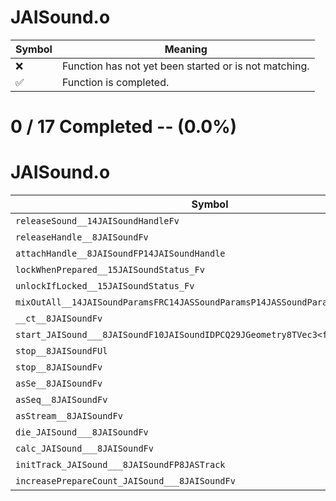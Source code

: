 # JAISound.o
| Symbol | Meaning 
| ------------- | ------------- 
| :x: | Function has not yet been started or is not matching. 
| :white_check_mark: | Function is completed. 


# 0 / 17 Completed -- (0.0%)
# JAISound.o
| Symbol | Decompiled? |
| ------------- | ------------- |
| `releaseSound__14JAISoundHandleFv` | :x: |
| `releaseHandle__8JAISoundFv` | :x: |
| `attachHandle__8JAISoundFP14JAISoundHandle` | :x: |
| `lockWhenPrepared__15JAISoundStatus_Fv` | :x: |
| `unlockIfLocked__15JAISoundStatus_Fv` | :x: |
| `mixOutAll__14JAISoundParamsFRC14JASSoundParamsP14JASSoundParamsf` | :x: |
| `__ct__8JAISoundFv` | :x: |
| `start_JAISound___8JAISoundF10JAISoundIDPCQ29JGeometry8TVec3<f>P11JAIAudience` | :x: |
| `stop__8JAISoundFUl` | :x: |
| `stop__8JAISoundFv` | :x: |
| `asSe__8JAISoundFv` | :x: |
| `asSeq__8JAISoundFv` | :x: |
| `asStream__8JAISoundFv` | :x: |
| `die_JAISound___8JAISoundFv` | :x: |
| `calc_JAISound___8JAISoundFv` | :x: |
| `initTrack_JAISound___8JAISoundFP8JASTrack` | :x: |
| `increasePrepareCount_JAISound___8JAISoundFv` | :x: |
